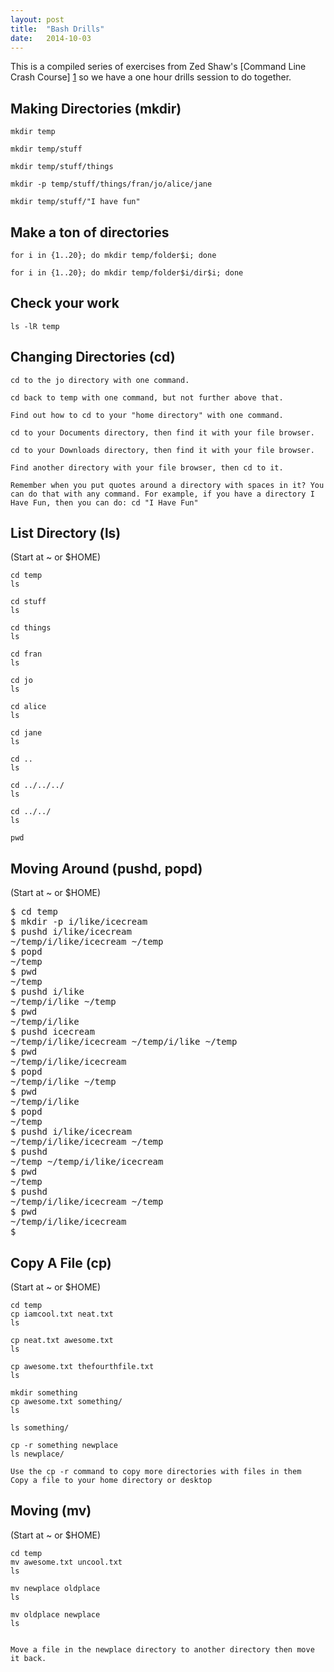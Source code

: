 ```yaml
---
layout: post
title:  "Bash Drills"
date:   2014-10-03
---
```

This is a compiled series of exercises from Zed Shaw's [Command Line Crash Course] [1] so we have a one hour drills session to do together. 

Making Directories (mkdir)
--------------------------
	mkdir temp

	mkdir temp/stuff

	mkdir temp/stuff/things

	mkdir -p temp/stuff/things/fran/jo/alice/jane

	mkdir temp/stuff/"I have fun"

Make a ton of directories
-------------------------
	for i in {1..20}; do mkdir temp/folder$i; done

	for i in {1..20}; do mkdir temp/folder$i/dir$i; done

Check your work
---------------
	ls -lR temp


Changing Directories (cd)
-------------------------
	cd to the jo directory with one command.

	cd back to temp with one command, but not further above that.

	Find out how to cd to your "home directory" with one command.

	cd to your Documents directory, then find it with your file browser.

	cd to your Downloads directory, then find it with your file browser.

	Find another directory with your file browser, then cd to it.

	Remember when you put quotes around a directory with spaces in it? You can do that with any command. For example, if you have a directory I Have Fun, then you can do: cd "I Have Fun"

List Directory (ls)
-------------------
(Start at ~ or $HOME)

	cd temp
	ls

	cd stuff
	ls

	cd things
	ls

	cd fran
	ls

	cd jo
	ls

	cd alice
	ls

	cd jane
	ls

	cd ..
	ls

	cd ../../../
	ls

	cd ../../
	ls

	pwd

Moving Around (pushd, popd)
---------------------------
(Start at ~ or $HOME)
<pre>
$ cd temp
$ mkdir -p i/like/icecream
$ pushd i/like/icecream
~/temp/i/like/icecream ~/temp
$ popd
~/temp
$ pwd
~/temp
$ pushd i/like
~/temp/i/like ~/temp
$ pwd
~/temp/i/like
$ pushd icecream
~/temp/i/like/icecream ~/temp/i/like ~/temp
$ pwd
~/temp/i/like/icecream
$ popd
~/temp/i/like ~/temp
$ pwd
~/temp/i/like
$ popd
~/temp
$ pushd i/like/icecream
~/temp/i/like/icecream ~/temp
$ pushd
~/temp ~/temp/i/like/icecream
$ pwd
~/temp
$ pushd
~/temp/i/like/icecream ~/temp
$ pwd
~/temp/i/like/icecream
$
</pre>

Copy A File (cp)
----------------

(Start at ~ or $HOME)

	cd temp
	cp iamcool.txt neat.txt
	ls

	cp neat.txt awesome.txt
	ls

	cp awesome.txt thefourthfile.txt
	ls

	mkdir something
	cp awesome.txt something/
	ls

	ls something/

	cp -r something newplace
	ls newplace/

	Use the cp -r command to copy more directories with files in them
	Copy a file to your home directory or desktop


Moving (mv)
-----------
(Start at ~ or $HOME)

	cd temp
	mv awesome.txt uncool.txt
	ls

	mv newplace oldplace
	ls

	mv oldplace newplace
	ls


	Move a file in the newplace directory to another directory then move it back.


[1]: http://cli.learncodethehardway.org/book       "Command Line Crash Course"